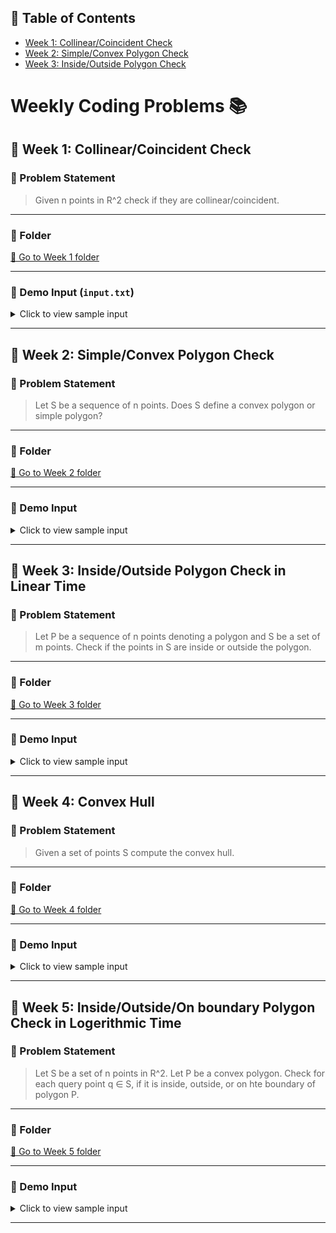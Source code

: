 ## 📑 Table of Contents

- [Week 1: Collinear/Coincident Check](#📂-week-1-collinear/coincident-check)
- [Week 2: Simple/Convex Polygon Check](#📂-week-2-simple/convex-polygon-check)
- [Week 3: Inside/Outside Polygon Check](#📂-week-3-inside/outside-polygon-check)

# Weekly Coding Problems 📚


## 📂 Week 1: Collinear/Coincident Check

### 📜 Problem Statement
> Given n points in R^2 check if they are collinear/coincident.

---

### 📁 Folder
[🔗 Go to Week 1 folder](./week1/)

---

### 📄 Demo Input (`input.txt`)
<details>
<summary>Click to view sample input</summary>

```
0.03771 0.71596
0.03773 0.19013
0.03759 0.91330
0.03725 0.99234
0.03706 0.18751
0.03710 0.86564
0.03765 0.73903
0.03709 0.82133
0.03771 0.19167
```

</details>

---

## 📂 Week 2: Simple/Convex Polygon Check

### 📜 Problem Statement
> Let S be a sequence of n points.
Does S define a convex polygon or simple polygon?

---

### 📁 Folder
[🔗 Go to Week 2 folder](./week2/)

---

### 📄 Demo Input
<details>
<summary>Click to view sample input</summary>

```
9.4 4.1
9.2 5.6
6.5 7.4
2.2 7.4
0.4 1.5
7.9 0.0
```

</details>

---

## 📂 Week 3: Inside/Outside Polygon Check in Linear Time

### 📜 Problem Statement
> Let P be a sequence of n points denoting a polygon and S be a set of m points.
Check if the points in S are inside or outside the polygon.

---

### 📁 Folder
[🔗 Go to Week 3 folder](./week3/)

---

### 📄 Demo Input
<details>
<summary>Click to view sample input</summary>

```
0 0
5 0
5 5
0 5

1 1
2.5 2.5
4.9 4.9
0 2.5
-1 1
```

</details>

---

## 📂 Week 4: Convex Hull

### 📜 Problem Statement
> Given a set of points S compute the convex hull.

---

### 📁 Folder
[🔗 Go to Week 4 folder](./week4/)

---

### 📄 Demo Input
<details>
<summary>Click to view sample input</summary>

```
0 0
1 0 
0 1
1 1
0.5 0.5
```

</details>

---

## 📂 Week 5: Inside/Outside/On boundary Polygon Check in Logerithmic Time

### 📜 Problem Statement
> Let S be a set of n points in R^2.
Let P be a convex polygon.
Check for each query point q ∈ S, if it is inside, outside, or on hte boundary of polygon P.

---

### 📁 Folder
[🔗 Go to Week 5 folder](./week5/)

---

### 📄 Demo Input
<details>
<summary>Click to view sample input</summary>

```
1.0 5.7
1.0 3.6
1.2 2.1
1.4 1.6
2.4 1.1
3.3 0.7
6.1 0.4
9.0 2.3
9.7 3.6
9.6 4.9
9.0 7.9
6.8 9.4
3.5 9.7
3.4 9.6
2.1 8.7
1.1 7.3
```

</details>

---
